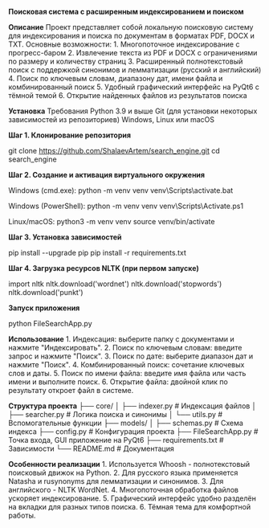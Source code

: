 **Поисковая система с расширенным индексированием и поиском**

**Описание**
Проект представляет собой локальную поисковую систему для индексирования и поиска по документам в форматах PDF, DOCX и TXT.
Основные возможности:
    1. Многопоточное индексирование с прогресс-баром
    2. Извлечение текста из PDF и DOCX с ограничениями по размеру и количеству страниц
    3. Расширенный полнотекстовый поиск с поддержкой синонимов и лемматизации (русский и английский)
    4. Поиск по ключевым словам, диапазону дат, имени файла и комбинированный поиск
    5. Удобный графический интерфейс на PyQt6 с тёмной темой
    6. Открытие найденных файлов из результатов поиска

**Установка**
Требования
    Python 3.9 и выше
    Git (для установки некоторых зависимостей из репозиториев)
    Windows, Linux или macOS

**Шаг 1. Клонирование репозитория**

git clone https://github.com/ShalaevArtem/search_engine.git
cd search_engine

**Шаг 2. Создание и активация виртуального окружения**

Windows (cmd.exe):
python -m venv venv
venv\Scripts\activate.bat

Windows (PowerShell):
python -m venv venv
venv\Scripts\Activate.ps1

Linux/macOS:
python3 -m venv venv
source venv/bin/activate

**Шаг 3. Установка зависимостей**

pip install --upgrade pip
pip install -r requirements.txt

**Шаг 4. Загрузка ресурсов NLTK (при первом запуске)**

import nltk
nltk.download('wordnet')
nltk.download('stopwords')
nltk.download('punkt')

**Запуск приложения**

python FileSearchApp.py

**Использование**
    1. Индексация: выберите папку с документами и нажмите "Индексировать".
    2. Поиск по ключевым словам: введите запрос и нажмите "Поиск".
    3. Поиск по дате: выберите диапазон дат и нажмите "Поиск".
    4. Комбинированный поиск: сочетание ключевых слов и даты.
    5. Поиск по имени файла: введите имя файла или часть имени и выполните поиск.
    6. Открытие файла: двойной клик по результату откроет файл в системе.

**Структура проекта**
├── core/
│   ├── indexer.py        # Индексация файлов
│   ├── searcher.py       # Логика поиска и синонимы
│   └── utils.py          # Вспомогательные функции
├── models/
│   ├── schemas.py        # Схема индекса
├── config.py             # Конфигурация проекта
├── FileSearchApp.py      # Точка входа, GUI приложение на PyQt6
├── requirements.txt      # Зависимости
└── README.md             # Документация

**Особенности реализации**
    1. Используется Whoosh - полнотекстовый поисковый движок на Python.
    2. Для русского языка применяется Natasha и rusynonyms для лемматизации и синонимов.
    3. Для английского - NLTK WordNet.
    4. Многопоточная обработка файлов ускоряет индексирование.
    5. Графический интерфейс удобно разделён на вкладки для разных типов поиска.
    6. Тёмная тема для комфортной работы.
